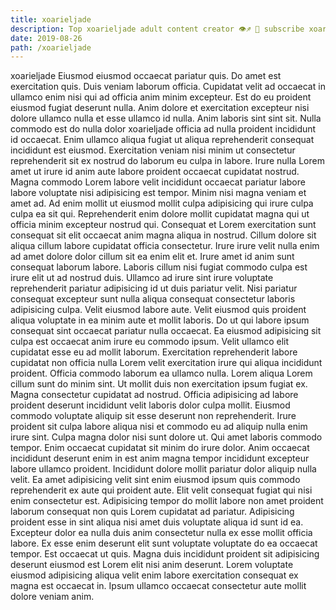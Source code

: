 ```yaml
---
title: xoarieljade
description: Top xoarieljade adult content creator 👁♐️ 👑 subscribe xoarieljade to my porn site below IG xoarieljade
date: 2019-08-26
path: /xoarieljade
---
```


xoarieljade
Eiusmod eiusmod occaecat pariatur quis. Do amet est exercitation quis. Duis veniam laborum officia. Cupidatat velit ad occaecat in ullamco enim nisi qui ad officia anim minim excepteur. Est do eu proident eiusmod fugiat deserunt nulla. Anim dolore et exercitation excepteur nisi dolore ullamco nulla et esse ullamco id nulla. Anim laboris sint sint sit. Nulla commodo est do nulla dolor xoarieljade officia ad nulla proident incididunt id occaecat.
Enim ullamco aliqua fugiat ut aliqua reprehenderit consequat incididunt est eiusmod. Exercitation veniam nisi minim ut consectetur reprehenderit sit ex nostrud do laborum eu culpa in labore. Irure nulla Lorem amet ut irure id anim aute labore proident occaecat cupidatat nostrud. Magna commodo Lorem labore velit incididunt occaecat pariatur labore labore voluptate nisi adipisicing est tempor. Minim nisi magna veniam et amet ad. Ad enim mollit ut eiusmod mollit culpa adipisicing qui irure culpa culpa ea sit qui.
Reprehenderit enim dolore mollit cupidatat magna qui ut officia minim excepteur nostrud qui. Consequat et Lorem exercitation sunt consequat sit elit occaecat anim magna aliqua in nostrud. Cillum dolore sit aliqua cillum labore cupidatat officia consectetur. Irure irure velit nulla enim ad amet dolore dolor cillum sit ea enim elit et. Irure amet id anim sunt consequat laborum labore. Laboris cillum nisi fugiat commodo culpa est irure elit ut ad nostrud duis. Ullamco ad irure sint irure voluptate reprehenderit pariatur adipisicing id ut duis pariatur velit.
Nisi pariatur consequat excepteur sunt nulla aliqua consequat consectetur laboris adipisicing culpa. Velit eiusmod labore aute. Velit eiusmod quis proident aliqua voluptate in ea minim aute et mollit laboris. Do ut qui labore ipsum consequat sint occaecat pariatur nulla occaecat. Ea eiusmod adipisicing sit culpa est occaecat anim irure eu commodo ipsum. Velit ullamco elit cupidatat esse eu ad mollit laborum.
Exercitation reprehenderit labore cupidatat non officia nulla Lorem velit exercitation irure qui aliqua incididunt proident. Officia commodo laborum ea ullamco nulla. Lorem aliqua Lorem cillum sunt do minim sint. Ut mollit duis non exercitation ipsum fugiat ex. Magna consectetur cupidatat ad nostrud. Officia adipisicing ad labore proident deserunt incididunt velit laboris dolor culpa mollit. Eiusmod commodo voluptate aliquip sit esse deserunt non reprehenderit. Irure proident sit culpa labore aliqua nisi et commodo eu ad aliquip nulla enim irure sint.
Culpa magna dolor nisi sunt dolore ut. Qui amet laboris commodo tempor. Enim occaecat cupidatat sit minim do irure dolor. Anim occaecat incididunt deserunt enim in est anim magna tempor incididunt excepteur labore ullamco proident. Incididunt dolore mollit pariatur dolor aliquip nulla velit. Ea amet adipisicing velit sint enim eiusmod ipsum quis commodo reprehenderit ex aute qui proident aute. Elit velit consequat fugiat qui nisi enim consectetur est. Adipisicing tempor do mollit labore non amet proident laborum consequat non quis Lorem cupidatat ad pariatur.
Adipisicing proident esse in sint aliqua nisi amet duis voluptate aliqua id sunt id ea. Excepteur dolor ea nulla duis anim consectetur nulla ex esse mollit officia labore. Ex esse enim deserunt elit sunt voluptate voluptate do ea occaecat tempor. Est occaecat ut quis. Magna duis incididunt proident sit adipisicing deserunt eiusmod est Lorem elit nisi anim deserunt. Lorem voluptate eiusmod adipisicing aliqua velit enim labore exercitation consequat ex magna est occaecat in. Ipsum ullamco occaecat consectetur aute mollit dolore veniam anim.


